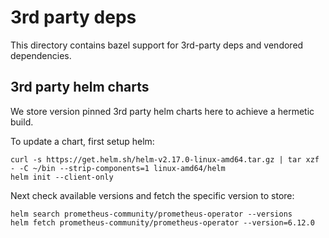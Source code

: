 # 3rd party deps

This directory contains bazel support for 3rd-party deps and vendored
dependencies.

## 3rd party helm charts

We store version pinned 3rd party helm charts here to achieve a hermetic build.

To update a chart, first setup helm:

```shell
curl -s https://get.helm.sh/helm-v2.17.0-linux-amd64.tar.gz | tar xzf - -C ~/bin --strip-components=1 linux-amd64/helm
helm init --client-only
```

Next check available versions and fetch the specific version to store:

```shell
helm search prometheus-community/prometheus-operator --versions
helm fetch prometheus-community/prometheus-operator --version=6.12.0
```

